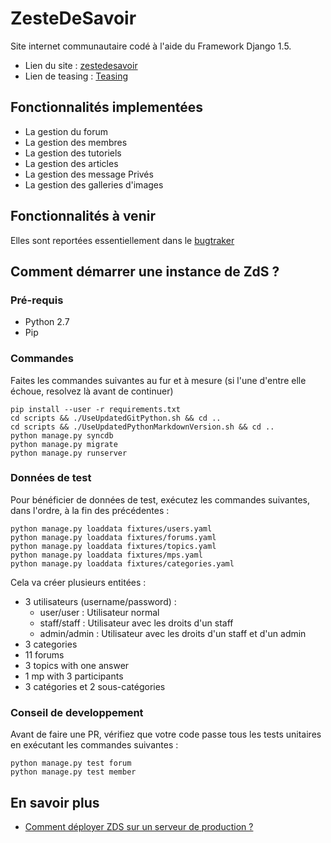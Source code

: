 ZesteDeSavoir
=============
Site internet communautaire codé à l'aide du Framework Django 1.5.

* Lien du site : [zestedesavoir](http://www.zestedesavoir.com)
* Lien de teasing : [Teasing](http://zestedesavoir.com/teasing/)

Fonctionnalités implementées
----------------------------

- La gestion du forum
- La gestion des membres
- La gestion des tutoriels
- La gestion des articles
- La gestion des message Privés
- La gestion des galleries d'images

Fonctionnalités à venir
-----------------------
Elles sont reportées essentiellement dans le [bugtraker](https://github.com/Taluu/ZesteDeSavoir/issues?state=open)

Comment démarrer une instance de ZdS ?
--------------------------------------
### Pré-requis
- Python 2.7
- Pip

### Commandes
Faites les commandes suivantes au fur et à mesure (si l'une d'entre elle échoue, resolvez là avant de continuer)

```console
pip install --user -r requirements.txt
cd scripts && ./UseUpdatedGitPython.sh && cd ..
cd scripts && ./UseUpdatedPythonMarkdownVersion.sh && cd ..
python manage.py syncdb
python manage.py migrate
python manage.py runserver
```

### Données de test
Pour bénéficier de données de test, exécutez les commandes suivantes, dans l'ordre, à la fin des précédentes :

```console
python manage.py loaddata fixtures/users.yaml
python manage.py loaddata fixtures/forums.yaml
python manage.py loaddata fixtures/topics.yaml
python manage.py loaddata fixtures/mps.yaml
python manage.py loaddata fixtures/categories.yaml
```

Cela va créer plusieurs entitées :

* 3 utilisateurs (username/password) :
	* user/user : Utilisateur normal
	* staff/staff : Utilisateur avec les droits d'un staff
	* admin/admin : Utilisateur avec les droits d'un staff et d'un admin
* 3 categories
* 11 forums
* 3 topics with one answer
* 1 mp with 3 participants
* 3 catégories et 2 sous-catégories

### Conseil de developpement

Avant de faire une PR, vérifiez que votre code passe tous les tests unitaires en exécutant les commandes suivantes :

```console
python manage.py test forum
python manage.py test member
```

En savoir plus
--------------
- [Comment déployer ZDS sur un serveur de production ?](https://github.com/Taluu/ZesteDeSavoir/blob/dev/doc/deploy.md)
